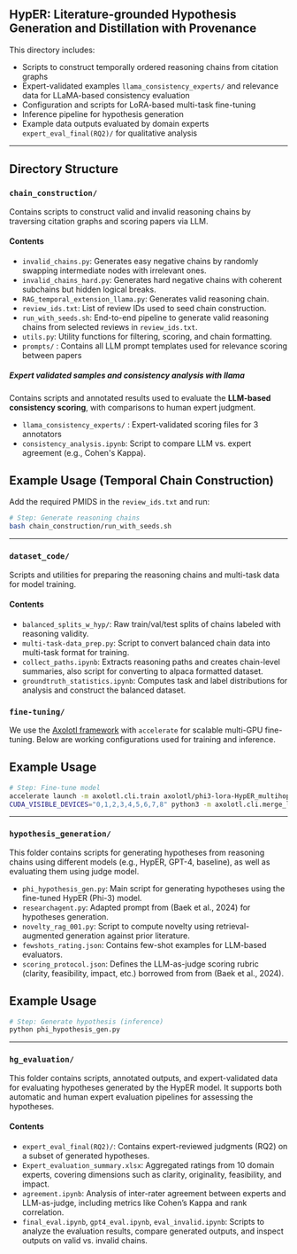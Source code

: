 ## HypER: Literature-grounded Hypothesis Generation and Distillation with Provenance

This directory includes:
- Scripts to construct temporally ordered reasoning chains from citation graphs
- Expert-validated examples `llama_consistency_experts/` and relevance data for LLaMA-based consistency evaluation
- Configuration and scripts for LoRA-based multi-task fine-tuning
- Inference pipeline for hypothesis generation
- Example data outputs evaluated by domain experts `expert_eval_final(RQ2)/` for qualitative analysis
---

## Directory Structure

### `chain_construction/`
Contains scripts to construct valid and invalid reasoning chains by traversing citation graphs and scoring papers via LLM.

#### Contents
- `invalid_chains.py`: Generates easy negative chains by randomly swapping intermediate nodes with irrelevant ones.
- `invalid_chains_hard.py`: Generates hard negative chains with coherent subchains but hidden logical breaks.
- `RAG_temporal_extension_llama.py`: Generates valid reasoning chain.
- `review_ids.txt`: List of review IDs used to seed chain construction.
- `run_with_seeds.sh`: End-to-end pipeline to generate valid reasoning chains from selected reviews in `review_ids.txt`.
- `utils.py`: Utility functions for filtering, scoring, and chain formatting.
- `prompts/` : Contains all LLM prompt templates used for relevance scoring between papers

##### Expert validated samples and consistency analysis with llama
Contains scripts and annotated results used to evaluate the **LLM-based consistency scoring**, with comparisons to human expert judgment.

- `llama_consistency_experts/` : Expert-validated scoring files for 3 annotators
- `consistency_analysis.ipynb`: Script to compare LLM vs. expert agreement (e.g., Cohen's Kappa).

## Example Usage (Temporal Chain Construction)

Add the required PMIDS in the `review_ids.txt` and run:
```bash
# Step: Generate reasoning chains
bash chain_construction/run_with_seeds.sh
```

---

### `dataset_code/`
Scripts and utilities for preparing the reasoning chains and multi-task data for model training.

#### Contents
- `balanced_splits_w_hyp/`: Raw train/val/test splits of chains labeled with reasoning validity.
- `multi-task-data_prep.py`: Script to convert balanced chain data into multi-task format for training.
- `collect_paths.ipynb`: Extracts reasoning paths and creates chain-level summaries, also script for converting to alpaca formatted dataset.
- `groundtruth_statistics.ipynb`: Computes task and label distributions for analysis and construct the balanced dataset.


### `fine-tuning/`
We use the [Axolotl framework](https://github.com/OpenAccess-AI-Collective/axolotl) with `accelerate` for scalable multi-GPU fine-tuning. Below are working configurations used for training and inference.

## Example Usage
```bash
# Step: Fine-tune model
accelerate launch -m axolotl.cli.train axolotl/phi3-lora-HypER_multihop12.yaml
CUDA_VISIBLE_DEVICES="0,1,2,3,4,5,6,7,8" python3 -m axolotl.cli.merge_lora examples/phi/phi3-lora-HypER_multihop12.yaml --lora_model_dir="./outputs/phi3-hypER-mixed-lora-out-full"
```

---

### `hypothesis_generation/`
This folder contains scripts for generating hypotheses from reasoning chains using different models (e.g., HypER, GPT-4, baseline), as well as evaluating them using judge model.

- `phi_hypothesis_gen.py`: Main script for generating hypotheses using the fine-tuned HypER (Phi-3) model.
- `researchagent.py`: Adapted prompt from (Baek et al., 2024) for hypotheses generation.
- `novelty_rag_001.py`: Script to compute novelty using retrieval-augmented generation against prior literature.
- `fewshots_rating.json`: Contains few-shot examples for LLM-based evaluators.
- `scoring_protocol.json`: Defines the LLM-as-judge scoring rubric (clarity, feasibility, impact, etc.) borrowed from from (Baek et al., 2024).

## Example Usage
```bash
# Step: Generate hypothesis (inference)
python phi_hypothesis_gen.py
```

---

### `hg_evaluation/`
This folder contains scripts, annotated outputs, and expert-validated data for evaluating hypotheses generated by the HypER model. It supports both automatic and human expert evaluation pipelines for assessing the hypotheses.

#### Contents
- `expert_eval_final(RQ2)/`: Contains expert-reviewed judgments (RQ2) on a subset of generated hypotheses.
- `Expert_evaluation_summary.xlsx`: Aggregated ratings from 10 domain experts, covering dimensions such as clarity, originality, feasibility, and impact.
- `agreement.ipynb`: Analysis of inter-rater agreement between experts and LLM-as-judge, including metrics like Cohen’s Kappa and rank correlation.
- `final_eval.ipynb`, `gpt4_eval.ipynb`, `eval_invalid.ipynb`: Scripts to analyze the evaluation results, compare generated outputs, and inspect outputs on valid vs. invalid chains.

